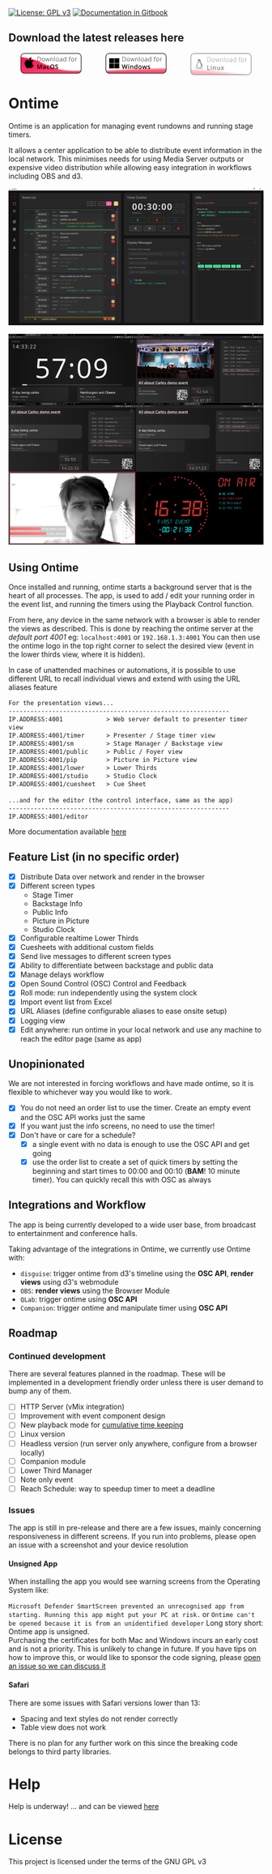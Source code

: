 [![License: GPL v3](https://img.shields.io/badge/License-GPLv3-green.svg)](https://www.gnu.org/licenses/gpl-3.0) [![Documentation in Gitbook](https://badges.aleen42.com/src/gitbook_2.svg)](https://cpvalente.gitbook.io/ontime/)


## Download the latest releases here
<div style="display: flex; justify-content: space-around">
  <a href="https://github.com/cpvalente/ontime/releases/latest/download/ontime-macOS.dmg"><img alt="Download MacOS" src="https://github.com/cpvalente/ontime/blob/master/.github/mac-download.png"/></a>
  <a href="https://github.com/cpvalente/ontime/releases/latest/download/ontime-win64.exe"><img alt="Download Windows" src="https://github.com/cpvalente/ontime/blob/master/.github/win-download.png"/></a>
  <img alt="Download Linux" src="https://github.com/cpvalente/ontime/blob/master/.github/linux-download.png"/>
</div>

# Ontime
Ontime is an application for managing event rundowns and running stage timers.

It allows a center application to be able to distribute event information in the local network. This minimises needs for using Media Server outputs or expensive video distribution while allowing easy integration in workflows including OBS and d3.

![App Window](https://github.com/cpvalente/ontime/blob/master/.github/01_app.png)

![Views](https://github.com/cpvalente/ontime/blob/master/.github/02_screentypes.png)

## Using Ontime
Once installed and running, ontime starts a background server that is the heart of all processes.
The app, is used to add / edit your running order in the event list, and running the timers using the Playback Control function.

From here, any device in the same network with a browser is able to render the views as described. This is done by reaching the ontime server at the _default port 4001_ eg: `localhost:4001` or `192.168.1.3:4001`
You can then use the ontime logo in the top right corner to select the desired view (event in the lower thirds view, where it is hidden).

In case of unattended machines or automations, it is possible to use different URL to recall individual views
and extend with using the URL aliases feature

```
For the presentation views...
-------------------------------------------------------------
IP.ADDRESS:4001            > Web server default to presenter timer view
IP.ADDRESS:4001/timer      > Presenter / Stage timer view
IP.ADDRESS:4001/sm         > Stage Manager / Backstage view
IP.ADDRESS:4001/public     > Public / Foyer view
IP.ADDRESS:4001/pip        > Picture in Picture view
IP.ADDRESS:4001/lower      > Lower Thirds
IP.ADDRESS:4001/studio     > Studio Clock
IP.ADDRESS:4001/cuesheet   > Cue Sheet

...and for the editor (the control interface, same as the app)
-------------------------------------------------------------
IP.ADDRESS:4001/editor

```

More documentation available [here](https://cpvalente.gitbook.io/ontime/)
## Feature List (in no specific order)
- [x] Distribute Data over network and render in the browser
- [x] Different screen types
  - Stage Timer
  - Backstage Info
  - Public Info
  - Picture in Picture
  - Studio Clock
- [x] Configurable realtime Lower Thirds
- [x] Cuesheets with additional custom fields
- [x] Send live messages to different screen types
- [x] Ability to differentiate between backstage and public data
- [x] Manage delays workflow
- [x] Open Sound Control (OSC) Control and Feedback
- [x] Roll mode: run independently using the system clock
- [x] Import event list from Excel
- [x] URL Aliases (define configurable aliases to ease onsite setup)
- [x] Logging view
- [x] Edit anywhere: run ontime in your local network and use any machine to reach the editor page (same as app)

## Unopinionated
We are not interested in forcing workflows and have made ontime, so it is flexible to whichever way you would like to work.

- [x] You do not need an order list to use the timer. Create an empty event and the OSC API works just the same
- [x] If you want just the info screens, no need to use the timer!
- [x] Don't have or care for a schedule?
  - [x] a single event with no data is enough to use the OSC API and get going
  - [x] use the order list to create a set of quick timers by setting the beginning and start times to 00:00 and 00:10 (**BAM**! 10 minute timer). You can quickly recall this with OSC as always

## Integrations and Workflow
The app is being currently developed to a wide user base, from broadcast to entertainment and conference halls.

Taking advantage of the integrations in Ontime, we currently use Ontime with: 
- `disguise`: trigger ontime from d3's timeline using the **OSC API**, **render views** using d3's webmodule
- `OBS`: **render views** using the Browser Module
- `QLab`: trigger ontime using **OSC API**
- `Companion`: trigger ontime and manipulate timer using **OSC API**


## Roadmap
### Continued development
There are several features planned in the roadmap. 
These will be implemented in a development friendly order unless there is user demand to bump any of them.
- [ ] HTTP Server (vMix integration)
- [ ] Improvement with event component design
- [ ] New playback mode for [cumulative time keeping](https://github.com/cpvalente/ontime/issues/100)
- [ ] Linux version
- [ ] Headless version (run server only anywhere, configure from a browser locally)
- [ ] Companion module
- [ ] Lower Third Manager
- [ ] Note only event
- [ ] Reach Schedule: way to speedup timer to meet a deadline

### Issues
The app is still in pre-release and there are a few issues, mainly concerning responsiveness in
different screens. If you run into problems, please open an issue with a screenshot and your device
resolution

#### Unsigned App

When installing the app you would see warning screens from the Operating System like:

```Microsoft Defender SmartScreen prevented an unrecognised app from starting. Running this app might put your PC at risk.```
or
```Ontime can't be opened because it is from an unidentified developer```
Long story short: Ontime app is unsigned. </br>Purchasing the certificates for both Mac and Windows
incurs an early cost and is not a priority. This is unlikely to change in future.
If you have tips on how to improve this, or would like to sponsor the code signing,
please [open an issue so we can discuss it](https://github.com/cpvalente/ontime/issues/new)

#### Safari

There are some issues with Safari versions lower than 13:
- Spacing and text styles do not render correctly
- Table view does not work

There is no plan for any further work on this since the breaking code belongs to third party libraries.

# Help
Help is underway! ... and can be viewed [here](https://cpvalente.gitbook.io/ontime/)

# License
This project is licensed under the terms of the GNU GPL v3
